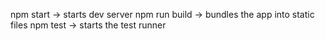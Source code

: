 npm start -> starts dev server
npm run build -> bundles the app into static files
npm test -> starts the test runner
